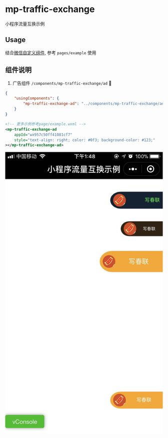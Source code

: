 # mp-traffic-exchange

小程序流量互换示例

## Usage

结合[微信自定义组件](https://mp.weixin.qq.com/debug/wxadoc/dev/framework/custom-component/), 参考 `pages/example` 使用

## 组件说明

1. 广告组件 `/components/mp-traffic-exchange/ad`

```json
{
    "usingComponents": {
        "mp-traffic-exchange-ad": "../components/mp-traffic-exchange/ad"
    }
}
```

```xml
<!-- 更多示例参考page/example.wxml -->
<mp-traffic-exchange-ad
    appId="wx957c50ff41081cf7"
    style="text-align: right; color: #0f3; background-color: #123;"
></mp-traffic-exchange-ad>
```

![mp-traffic-exchange-ad.jpeg](./screenshots/mp-traffic-exchange-ad.jpeg)

